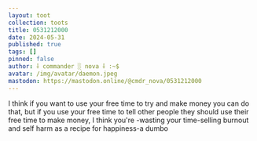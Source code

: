 ```yaml
---
layout: toot
collection: toots
title: 0531212000
date: 2024-05-31
published: true
tags: []
pinned: false
author: ⸸ commander ░ nova ⸸ :~$
avatar: /img/avatar/daemon.jpeg
mastodon: https://mastodon.online/@cmdr_nova/0531212000
---
```


I think if you want to use your free time to try and make money you can do that, but if you use your free time to tell other people they should use their free time to make money, I think you're -wasting your time-selling burnout and self harm as a recipe for happiness-a dumbo
